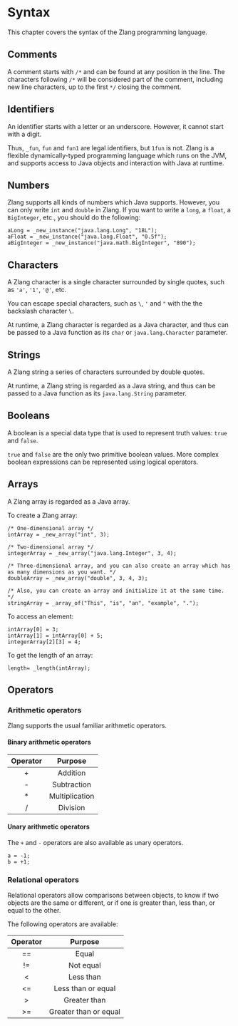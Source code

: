 # Syntax

This chapter covers the syntax of the Zlang programming language.

## Comments

A comment starts with `/*` and can be found at any position in the line.
The characters following `/*` will be considered part of the comment, including new line characters,
up to the first `*/` closing the comment.

## Identifiers

An identifier starts with a letter or an underscore. However, it cannot start with a digit.

Thus, `_fun`, `fun` and `fun1` are legal identifiers, but `1fun` is not.
Zlang is a flexible dynamically-typed programming language which runs on the JVM, and supports access
to Java objects and interaction with Java at runtime.

## Numbers

Zlang supports all kinds of numbers which Java supports.
However, you can only write `int` and `double` in Zlang.
If you want to write a `long`, a `float`, a `BigInteger`, etc., you should do the following:

```
aLong = _new_instance("java.lang.Long", "18L");
aFloat = _new_instance("java.lang.Float", "0.5f");
aBigInteger = _new_instance("java.math.BigInteger", "890");
```

## Characters

A Zlang character is a single character surrounded by single quotes, such as `'a'`, `'1'`, `'@'`, etc.

You can escape special characters, such as `\`, `'` and `"` with the the backslash character `\`.

At runtime, a Zlang character is regarded as a Java character,
and thus can be passed to a Java function as its `char` or `java.lang.Character` parameter.

## Strings

A Zlang string a series of characters surrounded by double quotes.

At runtime, a Zlang string is regarded as a Java string,
and thus can be passed to a Java function as its `java.lang.String` parameter.

## Booleans

A boolean is a special data type that is used to represent truth values: `true` and `false`.

`true` and `false` are the only two primitive boolean values.
More complex boolean expressions can be represented using logical operators.


## Arrays

A Zlang array is regarded as a Java array.

To create a Zlang array:

```
/* One-dimensional array */
intArray = _new_array("int", 3);

/* Two-dimensional array */
integerArray = _new_array("java.lang.Integer", 3, 4);

/* Three-dimensional array, and you can also create an array which has as many dimensions as you want. */
doubleArray = _new_array("double", 3, 4, 3);

/* Also, you can create an array and initialize it at the same time. */
stringArray = _array_of("This", "is", "an", "example", ".");
```

To access an element:

```
intArray[0] = 3;
intArray[1] = intArray[0] + 5;
integerArray[2][3] = 4;
```

To get the length of an array:

```
length= _length(intArray);
```

## Operators

### Arithmetic operators

Zlang supports the usual familiar arithmetic operators.

#### Binary arithmetic operators

| Operator | Purpose |
| :------: | :------:|
|  +       | Addition|
|  -       | Subtraction|
|  *       | Multiplication|
|  /       | Division|

#### Unary arithmetic operators

The `+` and `-` operators are also available as unary operators.

```
a = -1;
b = +1;
```

### Relational operators

Relational operators allow comparisons between objects, to know if two objects are the same or different,
or if one is greater than, less than, or equal to the other.

The following operators are available:

| Operator | Purpose |
| :------: | :------:|
|  ==      | Equal    |
|  !=      | Not equal|
|  &lt;       | Less than|
|  &lt;=      | Less than or equal|
|  &gt;       | Greater than|
|  &gt;=      | Greater than or equal|
